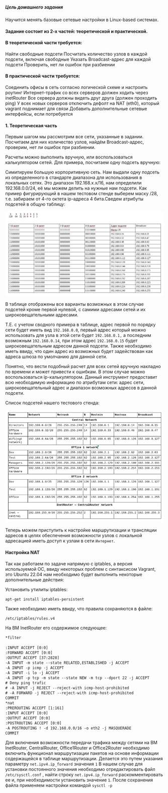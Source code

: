 ##### Цель домашнего задания

Научится менять базовые сетевые настройки в Linux-based системах.

#### Задание состоит из 2-х частей: теоретической и практической.

#### В теоретической части требуется: 
Найти свободные подсети
Посчитать количество узлов в каждой подсети, включая свободные
Указать Broadcast-адрес для каждой подсети
Проверить, нет ли ошибок при разбиении

#### В практической части требуется: 
Соединить офисы в сеть согласно логической схеме и настроить роутинг
Интернет-трафик со всех серверов должен ходить через inetRouter
Все сервера должны видеть друг друга (должен проходить ping)
У всех новых серверов отключить дефолт на NAT (eth0), который vagrant поднимает для связи
Добавить дополнительные сетевые интерфейсы, если потребуется

#### 1. Теоретическая часть

Первым шагом мы рассмотрим все сети, указанные в задании. Посчитаем для них количество узлов, найдём Broadcast-адрес, проверим, нет ли ошибок при разбиении.

Расчеты можно выполнить вручную, или воспользоваться калькулятором сетей. Для примера, посчитаем одну подсеть вручную:

Симитируем большую корпоритивную сеть. Нам выдали одну подсеть из определенного в стандарте диапазона для использования в локальных сетях. Это диапазон 192.168.x.x/16, нам определили 192.168.0.0/24, её мы можем делить на нужные нам подсети. Как пример фигурирующий в нашем тестовом стенде выберем маску /28, т.е. забираем от 4-го октета ip-адреса 4 бита.Сведем атрибуты подсетей в общую таблицу:

![Alt text](https://github.com/catalist3/otus/blob/master/task18NetArch/list_subnet_example.png?raw=true)

В таблице отображены все варианты возможных в этом случае подсетей кроме первой нулевой, с самими адресами сетей и их широковещательными адресами.

Т.Е. с учетом сводного примера в таблице, адрес первой по порядку сети будет иметь вид ```192.168.0.0```, первый адрес который можно использовать для узла в этой сети будет ```192.168.0.1,``` а последним возможным ```192.168.0.14```, при этом адрес ```192.168.0.15``` будет широковещательным адресом данной подсети. Также необходимо иметь ввиду, что один адрес из возможных будет задействован как адреса шлюза по умолчанию для данной сети.

Понятно, что вести подобный расчет для всех сетей вручную накладно по времени и может привести к ошибкам. В этом случае можно воспользоваться ip-калькулятором. Данный инструмент предоставит всю необходимую информацию по атрибутам сети: адрес сети, широковещательный адрес и диапазон возможных адресов в данной подсети.

Список подсетей нашего тестового стенда:

![Alt text](https://github.com/catalist3/otus/blob/master/task18NetArch/list_subnet_for_stend.png?raw=true)

Теперь можем приступить к настройке маршрутизации и трансляции адресов в целях обеспечения возможности узлов с локальной адресацией иметь доступ к узлам в сети ```Интернет```.

#### Настройка NAT

Так как работаем по задаче напрямую с iptables, а версия используемой ОС, ввиду некоторых проблем с синтаксисом Vagrant, это Ubuntu 22.04 нам необходимо будет выполнить некоторые дополнительные действия:

Установить утилиты iptables:

```
apt-get install iptables-persistent
```
Также необходимо иметь ввиду, что правила сохраняются в файле:

```
/etc/iptables/rules.v4
```
На ВМ InetRouter его содержимое следующее:

```
*filter

:INPUT ACCEPT [0:0]
:FORWARD ACCEPT [0:0]
:OUTPUT ACCEPT [37:2828]
-A INPUT -m state --state RELATED,ESTABLISHED -j ACCEPT
-A INPUT -p icmp -j ACCEPT
-A INPUT -i lo -j ACCEPT
-A INPUT -p tcp -m state --state NEW -m tcp --dport 22 -j ACCEPT
# Deny ping trafic
# -A INPUT -j REJECT --reject-with icmp-host-prohibited
# -A FORWARD -j REJECT --reject-with icmp-host-prohibited
COMMIT
*nat
:PREROUTING ACCEPT [1:161]
:INPUT ACCEPT [0:0]	
:OUTPUT ACCEPT [0:0]
:POSTROUTING ACCEPT [0:0]
-A POSTROUTING ! -d 192.168.0.0/16 -o eth2 -j MASQUERADE
COMMIT
```
Для включения возможности передачи трафика между сетями на ВМ InetRouter, CentralRouter, Office1Router и Office2Router необходимо включить функционал маршрутизации пакетов на основе информации содержащейся в таблице маршрутизации. Делается это путем указания параметру ```net.ipv4.ip_forward``` значения ```1```
В нашем случае для установки постоянного значения необходимо отредактировать файл  ```/etc/sysctl.conf``` , найти строку ```net.ipv4.ip_forward``` раскомментировать ее и, при необходимости установить значение ```1```. После сохранения файла применяем настройки командой ```sysctl -p```


